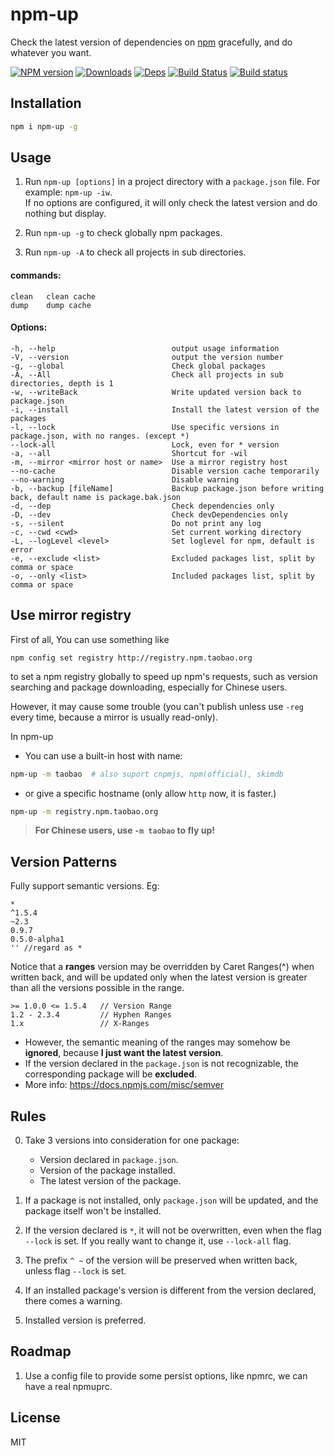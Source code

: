 npm-up
======

Check the latest version of dependencies on [npm](https://www.npmjs.com) gracefully, and do whatever you want.

[![NPM version](https://badge.fury.io/js/npm-up.svg)](https://www.npmjs.com/package/npm-up)
[![Downloads](http://img.shields.io/npm/dm/npm-up.svg)](https://www.npmjs.com/package/npm-up)
[![Deps](https://david-dm.org/dracupid/npm-up.svg?style=flat)](https://david-dm.org/dracupid/npm-up)
[![Build Status](https://travis-ci.org/dracupid/npm-up.svg)](https://travis-ci.org/dracupid/npm-up)
[![Build status](https://ci.appveyor.com/api/projects/status/github/dracupid/npm-up?svg=true)](https://ci.appveyor.com/project/dracupid/npm-up)

## Installation
```bash
npm i npm-up -g
```

## Usage
1. Run `npm-up [options]` in a project directory with a `package.json` file. For example: `npm-up -iw`. <br/>
If no options are configured, it will only check the latest version and do nothing but display.

2. Run `npm-up -g` to check globally npm packages.

3. Run `npm-up -A` to check all projects in sub directories.

#### commands:

```
clean   clean cache
dump    dump cache
```

#### Options:
```
-h, --help                          output usage information
-V, --version                       output the version number
-g, --global                        Check global packages
-A, --All                           Check all projects in sub directories, depth is 1
-w, --writeBack                     Write updated version back to package.json
-i, --install                       Install the latest version of the packages
-l, --lock                          Use specific versions in package.json, with no ranges. (except *)
--lock-all                          Lock, even for * version
-a, --all                           Shortcut for -wil
-m, --mirror <mirror host or name>  Use a mirror registry host
--no-cache                          Disable version cache temporarily
--no-warning                        Disable warning
-b, --backup [fileName]             Backup package.json before writing back, default name is package.bak.json
-d, --dep                           Check dependencies only
-D, --dev                           Check devDependencies only
-s, --silent                        Do not print any log
-c, --cwd <cwd>                     Set current working directory
-L, --logLevel <level>              Set loglevel for npm, default is error
-e, --exclude <list>                Excluded packages list, split by comma or space
-o, --only <list>                   Included packages list, split by comma or space
```


## Use mirror registry

First of all, You can use something like
```
npm config set registry http://registry.npm.taobao.org
```
to set a npm registry globally to speed up npm's requests, such as version searching and package downloading, especially for Chinese users.<br/>

However, it may cause some trouble (you can't publish unless use `-reg` every time, because a mirror is usually read-only).

In npm-up
- You can use a built-in host with name:
```bash
npm-up -m taobao  # also suport cnpmjs, npm(official), skimdb
```
- or give a specific hostname (only allow `http` now, it is faster.)
```bash
npm-up -m registry.npm.taobao.org
```

> **For Chinese users, use `-m taobao` to fly up!**

## Version Patterns
Fully support semantic versions. Eg:
```
*
^1.5.4
~2.3
0.9.7
0.5.0-alpha1
'' //regard as *
```

Notice that a **ranges** version may be overridden by Caret Ranges(^) when written back, and will be updated only when the latest version is greater than all the versions possible in the range.
```
>= 1.0.0 <= 1.5.4   // Version Range
1.2 - 2.3.4         // Hyphen Ranges
1.x                 // X-Ranges
```
- However, the semantic meaning of the ranges may somehow be **ignored**, because **I just want the latest version**.
- If the version declared in the `package.json` is not recognizable, the corresponding package will be **excluded**.
- More info: https://docs.npmjs.com/misc/semver

## Rules
0. Take 3 versions into consideration for one package:
    - Version declared in `package.json`.
    - Version of the package installed.
    - The latest version of the package.

0. If a package is not installed, only `package.json` will be updated, and the package itself won't be installed.

0. If the version declared is `*`, it will not be overwritten, even when the flag `--lock` is set. If you really want to change it, use `--lock-all` flag.

0. The prefix `^ ~` of the version will be preserved when written back, unless flag `--lock` is set.

0. If an installed package's version is different from the version declared, there comes a warning.

0. Installed version is preferred.

## Roadmap
1. Use a config file to provide some persist options, like npmrc, we can have a real npmuprc.

## License
MIT
